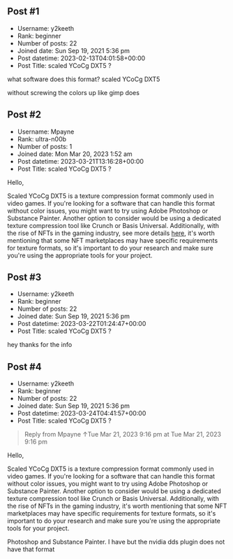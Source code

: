 ## Post #1
- Username: y2keeth
- Rank: beginner
- Number of posts: 22
- Joined date: Sun Sep 19, 2021 5:36 pm
- Post datetime: 2023-02-13T04:01:58+00:00
- Post Title: scaled YCoCg DXT5 ?

what software does this format?
scaled YCoCg DXT5

without screwing the colors up like gimp does
## Post #2
- Username: Mpayne
- Rank: ultra-n00b
- Number of posts: 1
- Joined date: Mon Mar 20, 2023 1:52 am
- Post datetime: 2023-03-21T13:16:28+00:00
- Post Title: scaled YCoCg DXT5 ?

Hello,

Scaled YCoCg DXT5 is a texture compression format commonly used in video games. If you're looking for a software that can handle this format without color issues, you might want to try using Adobe Photoshop or Substance Painter. Another option to consider would be using a dedicated texture compression tool like Crunch or Basis Universal. Additionally, with the rise of NFTs in the gaming industry, see more details [here](https://www.nft360.org/), it's worth mentioning that some NFT marketplaces may have specific requirements for texture formats, so it's important to do your research and make sure you're using the appropriate tools for your project.
## Post #3
- Username: y2keeth
- Rank: beginner
- Number of posts: 22
- Joined date: Sun Sep 19, 2021 5:36 pm
- Post datetime: 2023-03-22T01:24:47+00:00
- Post Title: scaled YCoCg DXT5 ?

hey thanks for the info
## Post #4
- Username: y2keeth
- Rank: beginner
- Number of posts: 22
- Joined date: Sun Sep 19, 2021 5:36 pm
- Post datetime: 2023-03-24T04:41:57+00:00
- Post Title: scaled YCoCg DXT5 ?

> Reply from Mpayne ↑Tue Mar 21, 2023 9:16 pm at Tue Mar 21, 2023 9:16 pm
>
> 
Hello,

Scaled YCoCg DXT5 is a texture compression format commonly used in video games. If you're looking for a software that can handle this format without color issues, you might want to try using Adobe Photoshop or Substance Painter. Another option to consider would be using a dedicated texture compression tool like Crunch or Basis Universal. Additionally, with the rise of NFTs in the gaming industry, it's worth mentioning that some NFT marketplaces may have specific requirements for texture formats, so it's important to do your research and make sure you're using the appropriate tools for your project.

 Photoshop and Substance Painter. I have but the 
nvidia dds plugin does not have that format
